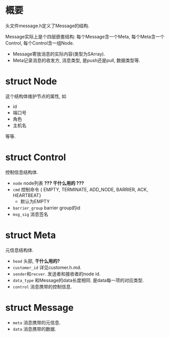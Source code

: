# 概要

头文件message.h定义了Message的结构. 

Message实际上是个四层嵌套结构: 每个Message含一个Meta, 每个Meta含一个Control, 每个Control含一组Node.

* Message寄放消息的实际内容(类型为SArray<class T>). 
* Meta记录消息的收发方, 消息类型, 是push还是pull, 数据类型等.

# struct Node

这个结构体维护节点的属性, 如

* id
* 端口号
* 角色
* 主机名

等等.

# struct Control

控制信息结构体.

* `node` node列表 **??? 干什么用的 ???** 
* `cmd` 控制命令 { EMPTY, TERMINATE, ADD_NODE, BARRIER, ACK, HEARTBEAT}
  * 默认为EMPTY
* `barrier_group` barrier group的id
* `msg_sig` 消息签名

# struct Meta

元信息结构体.

* `head` 头部, **干什么用的?** 
* `customer_id` 详见customer.h.md.
* `sender`和`recver`. 发送者和接收者的node id.
* `data_type` 和Message的data长度相同. 是data每一项的对应类型.
* `control` 消息携带的控制信息.



# struct Message

* `meta` 消息携带的元信息.
* `data` 消息携带的数据.

